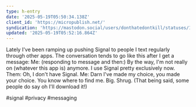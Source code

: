 ```yaml
---
type: h-entry
date: '2025-05-19T05:50:34.138Z'
client_id: 'https://micropublish.net/'
syndication: 'https://mastodon.social/users/donthatedontkill/statuses/114532936888454056'
updated: '2025-05-19T05:52:16.864Z'
---
```

Lately I've been ramping up pushing Signal to people I text regularly through other apps. The conversation tends to go like this after I get a message:
Me: (responding to message and then:) By the way, I'm not really on (whatever this app is) anymore. I use Signal pretty exclusively now.
Them: Oh, I don't have Signal.
Me: Darn
I've made my choice, you made your choice. You know where to find me. Big. Shrug.
(That being said, some people do say oh I'll download it!)

#signal #privacy #messaging

